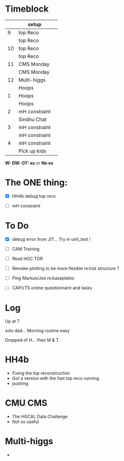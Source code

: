 # Timeblock

|     | setup         |     |
| --- | ------------- | --- |
| 9   | top Reco      |     |
|     | top Reco      |     |
| 10  | top Reco      |     |
|     | top Reco      |     |
| 11  | CMS Monday    |     |
|     | CMS Monday    |     |
| 12  | Multi-higgs   |     |
|     | Hoops         |     |
| 1   | Hoops         |     |
|     | Hoops         |     |
| 2   | mH constraint |     |
|     | Sindhu Chat   |     |
| 3   | mH constraint |     |
|     | mH constraint |     |
| 4   | mH constraint |     |
|     | Pick up kids  |     |

**W:**
**DW:**
**OT:**
**ex** or **No ex**

# The ONE thing: 
- [x] HH4b debug top reco
- [ ] mH constraint


# To Do
- [x] debug error from JIT... Try in unit_test ! 
- [ ] CAM Training
- [ ] Read HGC TDR
- [ ] Remake plotting to be more flexible re:hist structure ? 
- [ ] Ping Markus/Joe re:baseplates
- [ ] CAP/LTS online questionnaire and tasks


# Log

Up at 7 

solo dad... Morning routine easy

Dropped of H... then M & T. 

# HH4b
- Fixing the top reconstruction
- Got a version with the fast top reco running.
- pushing


# CMU CMS
- The HGCAL Data Challenge
- Not so useful

# Multi-higgs
- 
